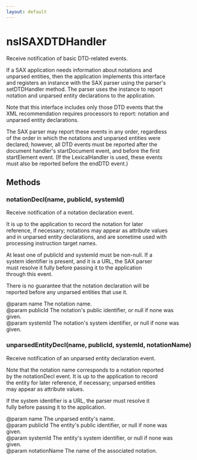 ```yaml
---
layout: default
---
```


# nsISAXDTDHandler #
  
Receive notification of basic DTD-related events.  
  
If a SAX application needs information about notations and  
unparsed entities, then the application implements this interface  
and registers an instance with the SAX parser using the parser's  
setDTDHandler method. The parser uses the instance to report  
notation and unparsed entity declarations to the application.  
  
Note that this interface includes only those DTD events that the  
XML recommendation requires processors to report: notation and  
unparsed entity declarations.  
  
The SAX parser may report these events in any order, regardless  
of the order in which the notations and unparsed entities were  
declared; however, all DTD events must be reported after the  
document handler's startDocument event, and before the first  
startElement event. (If the LexicalHandler is used, these events  
must also be reported before the endDTD event.)  
  

## Methods ##

### notationDecl(name, publicId, systemId) ###
  
Receive notification of a notation declaration event.  
  
It is up to the application to record the notation for later  
reference, if necessary; notations may appear as attribute values  
and in unparsed entity declarations, and are sometime used with  
processing instruction target names.  
  
At least one of publicId and systemId must be non-null. If a  
system identifier is present, and it is a URL, the SAX parser  
must resolve it fully before passing it to the application  
through this event.  
  
There is no guarantee that the notation declaration will be  
reported before any unparsed entities that use it.  
  
@param name The notation name.  
@param publicId The notation's public identifier, or null if none was  
                 given.  
@param systemId The notation's system identifier, or null if none was  
                 given.  
  

### unparsedEntityDecl(name, publicId, systemId, notationName) ###
  
Receive notification of an unparsed entity declaration event.  
  
Note that the notation name corresponds to a notation reported  
by the notationDecl event. It is up to the application to record  
the entity for later reference, if necessary; unparsed entities  
may appear as attribute values.  
  
If the system identifier is a URL, the parser must resolve it  
fully before passing it to the application.  
  
@param name The unparsed entity's name.  
@param publicId The entity's public identifier, or null if none was  
                 given.  
@param systemId The entity's system identifier, or null if none was  
                 given.  
@param notationName The name of the associated notation.  
  
